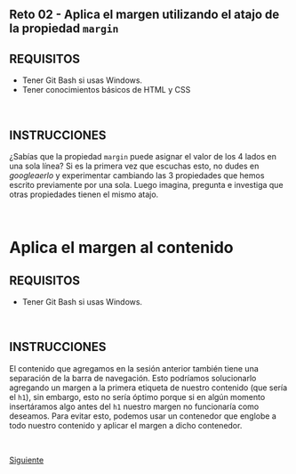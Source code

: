 ## Reto 02 - Aplica el margen utilizando el atajo de la propiedad `margin`

## REQUISITOS
- Tener Git Bash si usas Windows.
- Tener conocimientos básicos de HTML y CSS

<br/>

## INSTRUCCIONES

¿Sabías que la propiedad `margin` puede asignar el valor de los 4 lados en una
sola línea? Si es la primera vez que escuchas esto, no dudes en _googleaerlo_ y
experimentar cambiando las 3 propiedades que hemos escrito previamente por una
sola. Luego imagina, pregunta e investiga que otras propiedades tienen el mismo
atajo.

<br/>

# Aplica el margen al contenido

## REQUISITOS
- Tener Git Bash si usas Windows.

<br/>

## INSTRUCCIONES

El contenido que agregamos en la sesión anterior también tiene una separación de
la barra de navegación. Esto podríamos solucionarlo agregando un margen a la
primera etiqueta de nuestro contenido (que sería el `h1`), sin embargo, esto no
sería óptimo porque si en algún momento insertáramos algo antes del `h1` nuestro
margen no funcionaría como deseamos. Para evitar esto, podemos usar un contenedor
que englobe a todo nuestro contenido y aplicar el margen a dicho contenedor.

<br/>

[Siguiente](../reto-03)